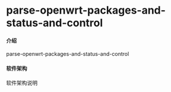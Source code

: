 # parse-openwrt-packages-and-status-and-control

#### 介绍
parse-openwrt-packages-and-status-and-control

#### 软件架构
软件架构说明

